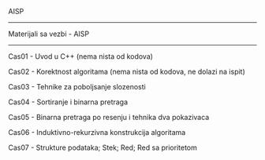 AISP

----------------------------------------------------------------------------------

Materijali sa vezbi - AISP

----------------------------------------------------------------------------------

Cas01 - Uvod u C++ (nema nista od kodova)

Cas02 - Korektnost algoritama (nema nista od kodova, ne dolazi na ispit)

Cas03 - Tehnike za poboljsanje slozenosti

Cas04 - Sortiranje i binarna pretraga

Cas05 - Binarna pretraga po resenju i tehnika dva pokazivaca

Cas06 - Induktivno-rekurzivna konstrukcija algoritama

Cas07 - Strukture podataka; Stek; Red; Red sa prioritetom


